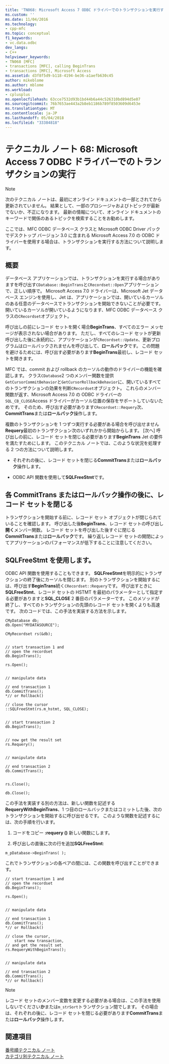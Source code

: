 ```yaml
---
title: 'TN068: Microsoft Access 7 ODBC ドライバーでのトランザクションを実行する |Microsoft ドキュメント'
ms.custom: ''
ms.date: 11/04/2016
ms.technology:
- cpp-mfc
ms.topic: conceptual
f1_keywords:
- vc.data.odbc
dev_langs:
- C++
helpviewer_keywords:
- TN068 [MFC]
- transactions [MFC], calling BeginTrans
- transactions [MFC], Microsoft Access
ms.assetid: d3f8f5d9-b118-4194-be36-a1aefb630c45
author: mikeblome
ms.author: mblome
ms.workload:
- cplusplus
ms.openlocfilehash: 63cce7532d93b1bd44b6a44c526310bd894d5e07
ms.sourcegitcommit: 76b7653ae443a2b8eb1186b789f8503609d6453e
ms.translationtype: MT
ms.contentlocale: ja-JP
ms.lasthandoff: 05/04/2018
ms.locfileid: "33384818"
---
```

# <a name="tn068-performing-transactions-with-the-microsoft-access-7-odbc-driver"></a>テクニカル ノート 68: Microsoft Access 7 ODBC ドライバーでのトランザクションの実行
> [!NOTE]
>  次のテクニカル ノートは、最初にオンライン ドキュメントの一部とされてから更新されていません。 結果として、一部のプロシージャおよびトピックが最新でないか、不正になります。 最新の情報について、オンライン ドキュメントのキーワードで関係のあるトピックを検索することをお勧めします。  
  
 ここでは、MFC ODBC データベース クラスと Microsoft ODBC Driver パックでデスクトップ バージョン 3.0 に含まれる Microsoft Access 7.0 の ODBC ドライバーを使用する場合は、トランザクションを実行する方法について説明します。  
  
## <a name="overview"></a>概要  
 データベース アプリケーションでは、トランザクションを実行する場合がありますを呼び出す`CDatabase::BeginTrans`と`CRecordset::Open`アプリケーションで、正しい順序で。 Microsoft Access 7.0 ドライバーは、Microsoft Jet データベース エンジンを使用し、Jet は、アプリケーションでは、開いているカーソルのある任意のデータベースでトランザクションを開始できないことが必要です。 開いているカーソルが開いているようになります、MFC ODBC データベース クラスの`CRecordset`オブジェクト。  
  
 呼び出しの前にレコード セットを開く場合**BeginTrans**、すべてのエラー メッセージが表示されない場合があります。 ただし、すべてのレコード セットが更新呼び出した後に永続的に、アプリケーションが`CRecordset::Update`、更新プログラムはロールバックされませんを呼び出して、**ロールバック**です。 この問題を避けるためには、呼び出す必要があります**BeginTrans**最初し、レコード セットを開きます。  
  
 MFC では、commit および rollback のカーソルの動作のドライバーの機能を確認します。 クラス`CDatabase`2 つのメンバー関数を提供`GetCursorCommitBehavior`と`GetCursorRollbackBehavior`に、開いているすべてのトランザクションの効果を判断`CRecordset`オブジェクト。 これらのメンバー関数が返す、Microsoft Access 7.0 の ODBC ドライバーの`SQL_CB_CLOSE`Access ドライバーがカーソル位置の保存をサポートしていないためです。 そのため、呼び出す必要があります`CRecordset::Requery`次、 **CommitTrans**または**ロールバック**操作します。  
  
 複数のトランザクションを 1 つずつ実行する必要がある場合を呼び出せません**Requery**最初のトランザクション次のいずれかから開始からします。 [次へ] 呼び出しの前に、レコード セットを閉じる必要があります**BeginTrans** Jet の要件を満たすためにします。 このテクニカル ノートでは、このような状況を処理する 2 つの方法について説明します。  
  
-   それぞれの後に、レコード セットを閉じる**CommitTrans**または**ロールバック**操作します。  
  
-   ODBC API 関数を使用して**SQLFreeStmt**です。  
  
## <a name="closing-the-recordset-after-each-committrans-or-rollback-operation"></a>各 CommitTrans またはロールバック操作の後に、レコード セットを閉じる  
 トランザクションを開始する前に、レコード セット オブジェクトが閉じられていることを確認します。 呼び出した後**BeginTrans**、レコード セットの呼び出し**開く**メンバー関数。 レコード セットを呼び出した後すぐに閉じる**CommitTrans**または**ロールバック**です。 繰り返しレコード セットの開閉によってアプリケーションのパフォーマンスが低下することに注意してください。  
  
## <a name="using-sqlfreestmt"></a>SQLFreeStmt を使用します。  
 ODBC API 関数を使用することもできます。 **SQLFreeStmt**を明示的にトランザクションの終了後にカーソルを閉じます。 別のトランザクションを開始するには、呼び出す**BeginTrans**続く`CRecordset::Requery`です。 呼び出すときに**SQLFreeStmt**、レコード セットの HSTMT を最初のパラメーターとして指定する必要がありますと**SQL_CLOSE** 2 番目のパラメーターです。 このメソッドが終了し、すべてのトランザクションの先頭のレコード セットを開くよりも高速です。 次のコードでは、この手法を実装する方法を示します。  
  
```  
CMyDatabase db;  
db.Open("MYDATASOURCE");

CMyRecordset rs(&db);

 
// start transaction 1 and   
// open the recordset  
db.BeginTrans();

rs.Open();

 
// manipulate data  
 
// end transaction 1  
db.CommitTrans();
*// or Rollback()  
 
// close the cursor  
::SQLFreeStmt(rs.m_hstmt, SQL_CLOSE);

 
// start transaction 2  
db.BeginTrans();

 
// now get the result set  
rs.Requery();

 
// manipulate data  
 
// end transaction 2  
db.CommitTrans();

 
rs.Close();

db.Close();
```  
  
 この手法を実装する別の方法は、新しい関数を記述する**RequeryWithBeginTrans**、1 つ目のロールバックまたはコミットした後、次のトランザクションを開始するに呼び出せるです。 このような関数を記述するには、次の手順を行います。  
  
1.  コードをコピー **:requery ()** 新しい関数にします。  
  
2.  呼び出しの直後に次の行を追加**SQLFreeStmt**:  
  
 `m_pDatabase->BeginTrans( );`  
  
 これでトランザクションの各ペアの間には、この関数を呼び出すことができます。  
  
```  
// start transaction 1 and   
// open the recordset  
db.BeginTrans();

rs.Open();

 
// manipulate data  
 
// end transaction 1  
db.CommitTrans();
*// or Rollback()  
 
// close the cursor,
    start new transaction,  
// and get the result set  
rs.RequeryWithBeginTrans();

 
// manipulate data  
 
// end transaction 2  
db.CommitTrans();
*// or Rollback()  
```  
  
> [!NOTE]
>  レコード セットのメンバー変数を変更する必要がある場合は、この手法を使用しないでください**か**または`m_strSort`トランザクション間でします。 その場合は、それぞれの後に、レコード セットを閉じる必要があります**CommitTrans**または**ロールバック**操作します。  
  
## <a name="see-also"></a>関連項目  
 [番号順テクニカル ノート](../mfc/technical-notes-by-number.md)   
 [カテゴリ別テクニカル ノート](../mfc/technical-notes-by-category.md)

